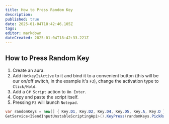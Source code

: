 ```yaml
---
title: How to Press Random Key
description: 
published: true
date: 2025-01-04T18:42:46.105Z
tags: 
editor: markdown
dateCreated: 2025-01-04T18:42:33.221Z
---
```


## How to Press Random Key

1. Create an aura.
2. Add `HotkeyIsActive` to it and bind it to a convenient button (this will be our on/off switch, in the example it's `F3`), change the activation type to `Click/Hold`.
3. Add a `C# Script` action to `On Enter`.
4. Copy and paste the script itself.
5. Pressing `F3` will launch `Notepad`.

```csharp
var randomKeys = new[] { Key.D1, Key.D2, Key.D4, Key.D5, Key.A, Key.D }; // list your random keys here
GetService<ISendInputUnstableScriptingApi>().KeyPress(randomKeys.PickRandom()); // press one of them
```
